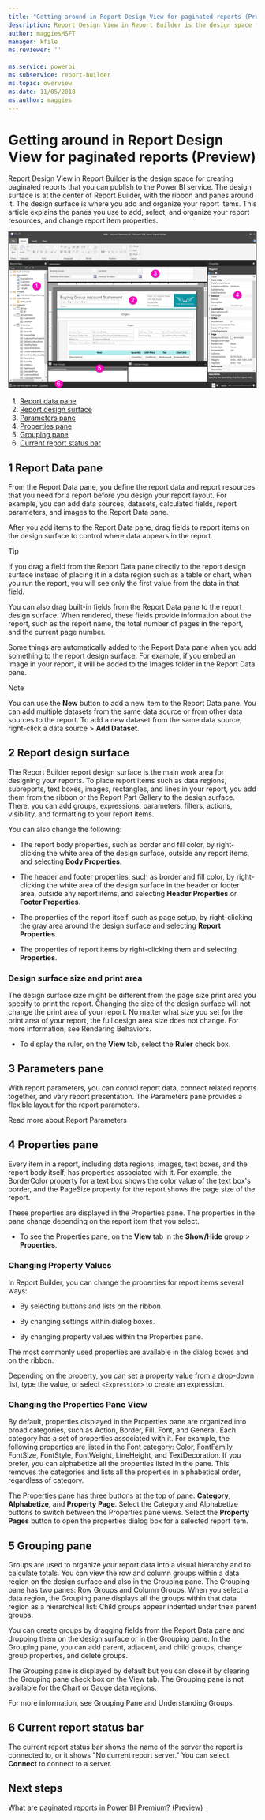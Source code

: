 ```yaml
---
title: "Getting around in Report Design View for paginated reports (Preview)"
description: Report Design View in Report Builder is the design space for creating paginated reports that you can publish in the Power BI service.  
author: maggiesMSFT
manager: kfile
ms.reviewer: ''

ms.service: powerbi
ms.subservice: report-builder
ms.topic: overview
ms.date: 11/05/2018
ms.author: maggies
---
```

# Getting around in Report Design View for paginated reports (Preview)

Report Design View in Report Builder is the design space for creating paginated reports that you can publish to the Power BI service. The design surface is at the center of Report Builder, with the ribbon and panes around it. The design surface is where you add and organize your report items. This article explains the panes you use to add, select, and organize your report resources, and change report item properties.  

![Report Builder Report Design View](media/paginated-reports-report-design-view/power-bi-paginated-report-design-view.png)

1.  [Report data pane](#report-data-pane) 
2.  [Report design surface](#report-design-surface)  
3.  [Parameters pane](#parameters-pane) 
4.  [Properties pane](#properties-pane) 
5.  [Grouping pane](#grouping-pane) 
6.  [Current report status bar](#current-report-status-bar)  
  
## 1 Report Data pane  
 From the Report Data pane, you define the report data and report resources that you need for a report before you design your report layout. For example, you can add data sources, datasets, calculated fields, report parameters, and images to the Report Data pane.  
  
 After you add items to the Report Data pane, drag fields to report items on the design surface to control where data appears in the report.  
  
> [!TIP]  
>  If you drag a field from the Report Data pane directly to the report design surface instead of placing it in a data region such as a table or chart, when you run the report, you will see only the first value from the data in that field.  
  
 You can also drag built-in fields from the Report Data pane to the report design surface. When rendered, these fields provide information about the report, such as the report name, the total number of pages in the report, and the current page number.  
  
 Some things are automatically added to the Report Data pane when you add something to the report design surface. For example, if you embed an image in your report, it will be added to the Images folder in the Report Data pane.  
  
> [!NOTE]  
>  You can use the **New** button to add a new item to the Report Data pane. You can add multiple datasets from the same data source or from other data sources to the report. To add a new dataset from the same data source, right-click a data source > **Add Dataset**.  
  
## 2 Report design surface  
 The Report Builder report design surface is the main work area for designing your reports. To place report items such as data regions, subreports, text boxes, images, rectangles, and lines in your report, you add them from the ribbon or the Report Part Gallery to the design surface. There, you can add groups, expressions, parameters, filters, actions, visibility, and formatting to your report items.  
  
 You can also change the following:  
  
-   The report body properties, such as border and fill color, by right-clicking the white area of the design surface, outside any report items, and selecting **Body Properties**.  
  
-   The header and footer properties, such as border and fill color, by right-clicking the white area of the design surface in the header or footer area, outside any report items, and selecting **Header Properties** or **Footer Properties**.  
  
-   The properties of the report itself, such as page setup, by right-clicking the gray area around the design surface and selecting **Report Properties**.  
  
-   The properties of report items by right-clicking them and selecting **Properties**.  
  
### Design surface size and print area  
The design surface size might be different from the page size print area you specify to print the report. Changing the size of the design surface will not change the print area of your report. No matter what size you set for the print area of your report, the full design area size does not change. For more information, see Rendering Behaviors. 
  
- To display the ruler, on the **View** tab, select the **Ruler** check box.  
  
## 3 Parameters pane  
 With report parameters, you can control report data, connect related reports together, and vary report presentation. The  Parameters pane provides a flexible layout for the report parameters.  
  
 Read more about Report Parameters   
  
## 4 Properties pane
 Every item in a report, including data regions, images, text boxes, and the report body itself, has properties associated with it. For example, the BorderColor property for a text box shows the color value of the text box's border, and the PageSize property for the report shows the page size of the report.  
  
 These properties are displayed in the Properties pane. The properties in the pane change depending on the report item that you select.  
  
- To see the Properties pane, on the **View** tab in the **Show/Hide** group > **Properties**.  
  
### Changing Property Values  
 In Report Builder, you can change the properties for report items several ways:  
  
-   By selecting buttons and lists on the ribbon.  
  
-   By changing settings within dialog boxes.  
  
-   By changing property values within the Properties pane.  
  
 The most commonly used properties are available in the dialog boxes and on the ribbon.  
  
 Depending on the property, you can set a property value from a drop-down list, type the value, or select `<Expression>` to create an expression.  
  
### Changing the Properties Pane View  
 By default, properties displayed in the Properties pane are organized into broad categories, such as Action, Border, Fill, Font, and General. Each category has a set of properties associated with it. For example, the following properties are listed in the Font category: Color, FontFamily, FontSize, FontStyle, FontWeight, LineHeight, and TextDecoration. If you prefer, you can alphabetize all the properties listed in the pane. This removes the categories and lists all the properties in alphabetical order, regardless of category.  
  
 The Properties pane has three buttons at the top of pane: **Category**, **Alphabetize**, and **Property Page**. Select the Category and Alphabetize buttons to switch between the Properties pane views. Select the **Property Pages** button to open the properties dialog box for a selected report item.  
  
  
## 5 Grouping pane

 Groups are used to organize your report data into a visual hierarchy and to calculate totals. You can view the row and column groups within a data region on the design surface and also in the Grouping pane. The Grouping pane has two panes: Row Groups and Column Groups. When you select a data region, the Grouping pane displays all the groups within that data region as a hierarchical list: Child groups appear indented under their parent groups.  
  
 You can create groups by dragging fields from the Report Data pane and dropping them on the design surface or in the Grouping pane. In the Grouping pane, you can add parent, adjacent, and child groups, change group properties, and delete groups.  
  
 The Grouping pane is displayed by default but you can close it by clearing the Grouping pane check box on the View tab. The Grouping pane is not available for the Chart or Gauge data regions.  
  
 For more information, see Grouping Pane and Understanding Groups.  
  
## 6 Current report status bar

The current report status bar shows the name of the server the report is connected to, or it shows "No current report server." You can select **Connect** to connect to a server.

## Next steps

[What are paginated reports in Power BI Premium? (Preview)](paginated-reports-report-builder-power-bi.md) 

  
  
